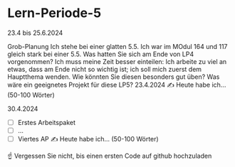 # Lern-Periode-5

23.4 bis 25.6.2024

Grob-Planung
Ich stehe bei einer glatten 5.5. Ich war im MOdul 164 und 117 gleich stark bei einer 5.5.
Was hatten Sie sich am Ende von LP4 vorgenommen? 
Ich muss meine Zeit besser einteilen: Ich arbeite zu viel an etwas, dass am Ende nicht so wichtig ist; ich soll mich zuerst dem Hauptthema wenden.
Wie könnten Sie diesen besonders gut üben?
Was wäre ein geeignetes Projekt für diese LP5?
23.4.2024
✍️ Heute habe ich... (50-100 Wörter)

30.4.2024
- [ ] Erstes Arbeitspaket
- [ ] ...
- [ ] Viertes AP
✍️ Heute habe ich... (50-100 Wörter)

☝️ Vergessen Sie nicht, bis einen ersten Code auf github hochzuladen

